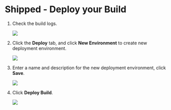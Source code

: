 # Shipped - Deploy your Build

1. Check the build logs.
 
    ![](posts/files/shipped-import-projects/assets/7.png)

1. Click the **Deploy** tab, and click **New Environment** to create new deployment environment.

    ![](posts/files/shipped-import-projects/assets/8.png)

1. Enter a name and description for the new deployment environment, click **Save**.
 
    ![](posts/files/shipped-import-projects/assets/9.png)

1. Click **Deploy Build**.

    ![](posts/files/shipped-import-projects/assets/10.png)
